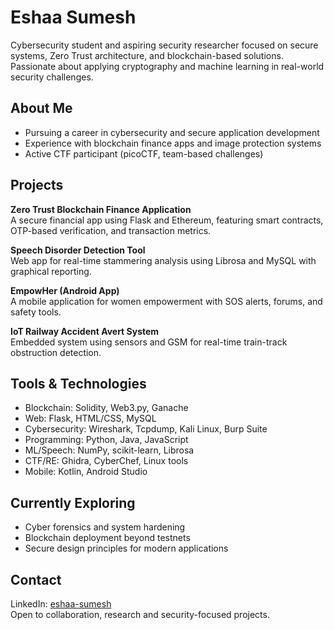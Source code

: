 # Eshaa Sumesh
Cybersecurity student and aspiring security researcher focused on secure systems, Zero Trust architecture, and blockchain-based solutions. Passionate about applying cryptography and machine learning in real-world security challenges.

## About Me

- Pursuing a career in cybersecurity and secure application development  
- Experience with blockchain finance apps and image protection systems  
- Active CTF participant (picoCTF, team-based challenges)  

## Projects

**Zero Trust Blockchain Finance Application**  
A secure financial app using Flask and Ethereum, featuring smart contracts, OTP-based verification, and transaction metrics.

**Speech Disorder Detection Tool**  
Web app for real-time stammering analysis using Librosa and MySQL with graphical reporting.

**EmpowHer (Android App)**  
A mobile application for women empowerment with SOS alerts, forums, and safety tools.

**IoT Railway Accident Avert System**  
Embedded system using sensors and GSM for real-time train-track obstruction detection.

## Tools & Technologies

- Blockchain: Solidity, Web3.py, Ganache  
- Web: Flask, HTML/CSS, MySQL  
- Cybersecurity: Wireshark, Tcpdump, Kali Linux, Burp Suite  
- Programming: Python, Java, JavaScript  
- ML/Speech: NumPy, scikit-learn, Librosa  
- CTF/RE: Ghidra, CyberChef, Linux tools  
- Mobile: Kotlin, Android Studio

## Currently Exploring

- Cyber forensics and system hardening  
- Blockchain deployment beyond testnets  
- Secure design principles for modern applications

## Contact

LinkedIn: [eshaa-sumesh](https://www.linkedin.com/in/eshaa-sumesh/)  
Open to collaboration, research and security-focused projects.
